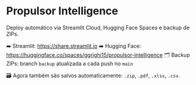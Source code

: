 # Propulsor Intelligence

Deploy automático via Streamlit Cloud, Hugging Face Spaces e backup de ZIPs.

➡️ Streamlit: https://share.streamlit.io
➡️ Hugging Face: https://huggingface.co/spaces/ggrighi15/propulsor-intelligence
🗂️ Backup ZIPs: branch `backup` atualizada a cada push no `main`


🗃️ Agora também são salvos automaticamente: `.zip`, `.pdf`, `.xlsx`, `.csv`.